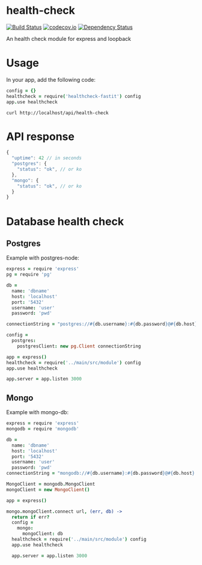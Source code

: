 # health-check
[![Build Status](https://travis-ci.org/FastIT/health-check.svg?branch=master)](https://travis-ci.org/FastIT/health-check)
[![codecov.io](https://codecov.io/github/FastIT/health-check/coverage.svg?branch=master)](https://codecov.io/github/FastIT/health-check?branch=master)
[![Dependency Status](https://david-dm.org/FastIT/health-check.svg)](https://david-dm.org/FastIT/health-check)

An health check module for express and loopback

# Usage

In your app, add the following code:

```coffeescript
config = {}
healthcheck = require('healthcheck-fastit') config
app.use healthcheck
```

```
curl http://localhost/api/health-check
```

# API response

```javascript
{
  "uptime": 42 // in seconds
  "postgres": {
    "status": "ok", // or ko
  },
  "mongo": {
    "status": "ok", // or ko
  }
}
```

# Database health check

## Postgres

Example with postgres-node:

```coffeescript
express = require 'express'
pg = require 'pg'

db =
  name: 'dbname'
  host: 'localhost'
  port: '5432'
  username: 'user'
  password: 'pwd'

connectionString = "postgres://#{db.username}:#{db.password}@#{db.host}:#{db.port}/#{db.name}"

config =
  postgres:
    postgresClient: new pg.Client connectionString

app = express()
healthcheck = require('../main/src/module') config
app.use healthcheck

app.server = app.listen 3000
```

## Mongo

Example with mongo-db:

```coffeescript
express = require 'express'
mongodb = require 'mongodb'

db =
  name: 'dbname'
  host: 'localhost'
  port: '5432'
  username: 'user'
  password: 'pwd'
connectionString = "mongodb://#{db.username}:#{db.password}@#{db.host}:#{db.port}/#{db.name}"

MongoClient = mongodb.MongoClient
mongoClient = new MongoClient()

app = express()

mongo.mongoClient.connect url, (err, db) ->
  return if err?
  config =
    mongo:
      mongoClient: db
  healthcheck = require('../main/src/module') config
  app.use healthcheck

  app.server = app.listen 3000

```
